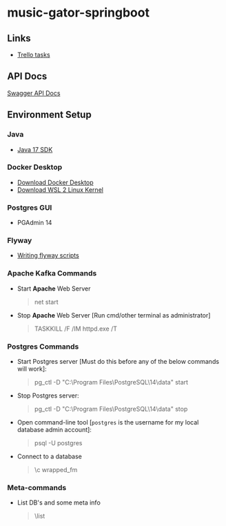 # music-gator-springboot
## Links
- [Trello tasks](https://trello.com/b/iajPz5r5/wrappedfm-dev)

## API Docs
[Swagger API Docs](http://localhost:8081/swagger-ui/index.html)


## Environment Setup
### Java
- [Java 17 SDK](https://www.oracle.com/java/technologies/downloads/#jdk17-windows)

### Docker Desktop
- [Download Docker Desktop](https://docs.docker.com/desktop/install/windows-install/)
- [Download WSL 2 Linux Kernel](https://learn.microsoft.com/en-us/windows/wsl/install-manual#step-4---download-the-linux-kernel-update-package)

### Postgres GUI
- PGAdmin 14

### Flyway
- [Writing flyway scripts](https://flywaydb.org/documentation/database/postgresql)

### Apache Kafka Commands
- Start **Apache** Web Server
  > net start

- Stop **Apache** Web Server [Run cmd/other terminal as administrator]
  > TASKKILL /F /IM httpd.exe /T

### Postgres Commands
- Start Postgres server [Must do this before any of the below commands will work]:
  > pg_ctl -D "C:\Program Files\PostgreSQL\14\data" start

- Stop Postgres server:
  > pg_ctl -D "C:\Program Files\PostgreSQL\14\data" stop

- Open command-line tool [`postgres` is the username for my local database admin account]:
  > psql -U postgres

- Connect to a database
    > \c wrapped_fm

### Meta-commands
- List DB's and some meta info
  > \list